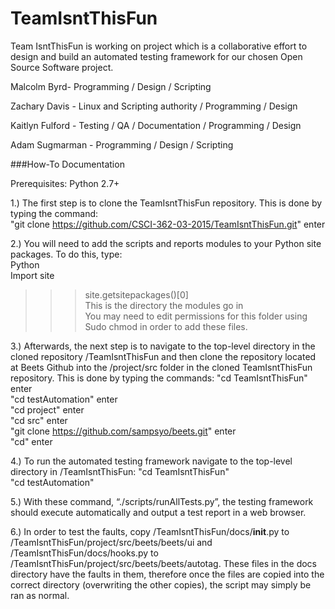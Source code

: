 # TeamIsntThisFun

Team IsntThisFun is working on project which is a collaborative effort to design and build an automated testing framework for our chosen Open Source Software project.

Malcolm Byrd- Programming / Design / Scripting

Zachary Davis - Linux and Scripting authority / Programming / Design

Kaitlyn Fulford - Testing / QA / Documentation / Programming / Design

Adam Sugmarman - Programming / Design / Scripting


###How-To Documentation

Prerequisites: Python 2.7+

1.) The first step is to clone the TeamIsntThisFun repository. This is done by typing the command:  
   "git clone https://github.com/CSCI-362-03-2015/TeamIsntThisFun.git" enter  
  
2.) You will need to add the scripts and reports modules to your Python site packages. To do this, type:   
Python  
Import site  
>>>site.getsitepackages()[0]  
>>>This is the directory the modules go in   
You may need to edit permissions for this folder using Sudo chmod in order to add these files.
  
3.) Afterwards, the next step is to navigate to the top-level directory in the cloned repository /TeamIsntThisFun and then clone the repository located at Beets Github into the /project/src folder in the cloned TeamIsntThisFun repository. This is done by typing the commands:
"cd TeamIsntThisFun"  enter  
"cd testAutomation"  enter  
"cd project"  enter  
"cd src"  enter  
"git clone https://github.com/sampsyo/beets.git"  enter  
"cd"  enter  

4.) To run the automated testing framework navigate to the top-level directory in /TeamIsntThisFun: 
"cd TeamIsntThisFun"  
"cd testAutomation"  

5.) With these command, “./scripts/runAllTests.py”, the testing framework should execute automatically and output a test report in a web browser.

6.) In order to test the faults, copy /TeamIsntThisFun/docs/__init__.py to /TeamIsntThisFun/project/src/beets/beets/ui and /TeamIsntThisFun/docs/hooks.py to /TeamIsntThisFun/project/src/beets/beets/autotag. These files in the docs directory have the faults in them, therefore once the files are copied into the correct directory (overwriting the other copies), the script may simply be ran as normal.
